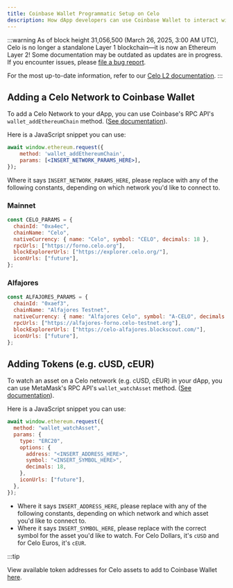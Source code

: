 ```yaml
---
title: Coinbase Wallet Programmatic Setup on Celo
description: How dApp developers can use Coinbase Wallet to interact with the Celo network.
---
```


:::warning
As of block height 31,056,500 (March 26, 2025, 3:00 AM UTC), Celo is no longer a standalone Layer 1 blockchain—it is now an Ethereum Layer 2!
Some documentation may be outdated as updates are in progress. If you encounter issues, please [file a bug report](https://github.com/celo-org/docs/issues/new/choose).

For the most up-to-date information, refer to our [Celo L2 documentation](https://docs.celo.org/cel2).
:::

## Adding a Celo Network to Coinbase Wallet

To add a Celo Network to your dApp, you can use Coinbase's RPC API's `wallet_addEthereumChain` method. \([See documentation](https://docs.cloud.coinbase.com/wallet-sdk/docs/switching-chains#switching-or-adding-alternative-evm-compatible-chains)\).

Here is a JavaScript snippet you can use:

```jsx
await window.ethereum.request({
    method: 'wallet_addEthereumChain',
    params: [<INSERT_NETWORK_PARAMS_HERE>],
});
```

Where it says `INSERT_NETWORK_PARAMS_HERE`, please replace with any of the following constants, depending on which network you'd like to connect to.

### Mainnet

```jsx
const CELO_PARAMS = {
  chainId: "0xa4ec",
  chainName: "Celo",
  nativeCurrency: { name: "Celo", symbol: "CELO", decimals: 18 },
  rpcUrls: ["https://forno.celo.org"],
  blockExplorerUrls: ["https://explorer.celo.org/"],
  iconUrls: ["future"],
};
```

### Alfajores

```jsx
const ALFAJORES_PARAMS = {
  chainId: "0xaef3",
  chainName: "Alfajores Testnet",
  nativeCurrency: { name: "Alfajores Celo", symbol: "A-CELO", decimals: 18 },
  rpcUrls: ["https://alfajores-forno.celo-testnet.org"],
  blockExplorerUrls: ["https://celo-alfajores.blockscout.com/"],
  iconUrls: ["future"],
};
```

## Adding Tokens \(e.g. cUSD, cEUR\)

To watch an asset on a Celo netowork \(e.g. cUSD, cEUR\) in your dApp, you can use MetaMask's RPC API's `wallet_watchAsset` method. \([See documentation](https://docs.cloud.coinbase.com/wallet-sdk/docs/tracking-assets#calling-wallet_watchasset)\).

Here is a JavaScript snippet you can use:

```jsx
await window.ethereum.request({
  method: "wallet_watchAsset",
  params: {
    type: "ERC20",
    options: {
      address: "<INSERT_ADDRESS_HERE>",
      symbol: "<INSERT_SYMBOL_HERE>",
      decimals: 18,
    },
    iconUrls: ["future"],
  },
});
```

- Where it says `INSERT_ADDRESS_HERE`, please replace with any of the following constants, depending on which network and which asset you'd like to connect to.
- Where it says `INSERT_SYMBOL_HERE`, please replace with the correct symbol for the asset you'd like to watch. For Celo Dollars, it's `cUSD` and for Celo Euros, it's `cEUR`.

:::tip

View available token addresses for Celo assets to add to Coinbase Wallet [here](/contracts/token-contracts).
